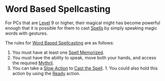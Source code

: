 # Word Based Spellcasting

For PCs that are [Level](../../../Player%20Characters/Derived%20Statistics/Level.md) 9 or higher, their magical might has become powerful enough that it is possible for them to cast [Spells](../Spells.md) by simply speaking magic words with gestures.

The rules for [Word Based Spellcasting](Word%20Based%20Spellcasting.md) are as follows:

1. You must have at least one [Spell Memorized](../Spell%20Memorization.md).
2. You must have the ability to speak, move both your hands, and access the required [Mythril](../../Mythril.md).
3. You can take a [Slow Action](../../../Game%20Procedures/Core%20Procedures/Action.md#Slow%20Action) to [Cast the Spell](../Spellcasting.md).
		1. You could also hold this action by using the [Ready](../../../Game%20Procedures/Combat/Reaction.md#Ready) action.
